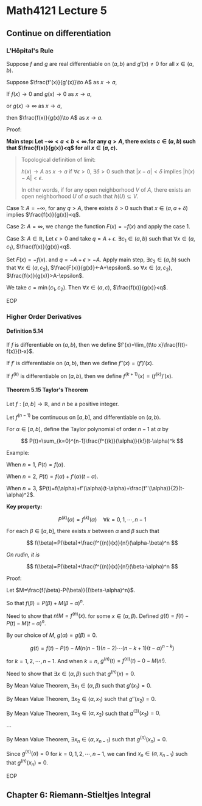 # Math4121 Lecture 5

## Continue on differentiation

### L'Hôpital's Rule

Suppose $f$ and $g$ are real differentiable on $(a,b)$ and $g'(x)\neq 0$ for all $x\in (a,b)$.

Suppose $\frac{f'(x)}{g'(x)}\to A$ as $x\to a$,

If $f(x)\to 0$ and $g(x)\to 0$ as $x\to a$,

or $g(x)\to \infty$ as $x\to a$,

then $\frac{f(x)}{g(x)}\to A$ as $x\to a$.

Proof:

**Main step: Let $-\infty<a<b<\infty$.for any $q>A$, there exists $c\in (a,b)$ such that $\frac{f(x)}{g(x)}<q$ for all $x\in (a,c)$.**

> Topological definition of limit:
>
> $h(x)\to A$ as $x\to a$ if $\forall \epsilon>0$, $\exists \delta>0$ such that $|x-a|<\delta$ implies $|h(x)-A|<\epsilon$.
>
> In other words, if for any open neighborhood $V$ of $A$, there exists an open neighborhood $U$ of $a$ such that $h(U)\subseteq V$.

Case 1: $A=-\infty$, for any $q>A$, there exists $\delta>0$ such that $x\in (a,a+\delta)$ implies $\frac{f(x)}{g(x)}<q$.

Case 2: $A=\infty$, we change the function $F(x)=-f(x)$ and apply the case 1.

Case 3: $A\in \mathbb{R}$, Let $\epsilon>0$ and take $q=A+\epsilon$. $\exists c_1\in (a,b)$ such that $\forall x\in (a,c_1)$, $\frac{f(x)}{g(x)}<q$.

Set $F(x)=-f(x)$. and $q=-A+\epsilon>-A$. Apply main step, $\exists c_2\in (a,b)$ such that $\forall x\in (a,c_2)$, $\frac{F(x)}{g(x)}<-A+\epsilon$. so $\forall x\in (a,c_2)$, $\frac{f(x)}{g(x)}>A-\epsilon$.

We take $c=\min(c_1,c_2)$. Then $\forall x\in (a,c)$, $\frac{f(x)}{g(x)}<q$.

EOP

### Higher Order Derivatives

#### Definition 5.14

If $f$ is differentiable on $(a,b)$, then we define $f'(x)=\lim_{t\to x}\frac{f(t)-f(x)}{t-x}$.

If $f'$ is differentiable on $(a,b)$, then we define $f''(x)=(f')'(x)$.

If $f^{(k)}$ is differentiable on $(a,b)$, then we define $f^{(k+1)}(x)=(f^{(k)})'(x)$.

#### Theorem 5.15 Taylor's Theorem

Let $f:[a,b]\to \mathbb{R}$, and $n$ be a positive integer.

Let $f^{(n-1)}$ be continuous on $[a,b]$, and differentiable on $(a,b)$.

For $\alpha\in [a,b]$, define the Taylor polynomial of order $n-1$ at $\alpha$ by

$$
P(t)=\sum_{k=0}^{n-1}\frac{f^{(k)}(\alpha)}{k!}(t-\alpha)^k
$$

Example:

When $n=1$, $P(t)=f(\alpha)$.

When $n=2$, $P(t)=f(\alpha)+f'(\alpha)(t-\alpha)$.

When $n=3$, $P(t)=f(\alpha)+f'(\alpha)(t-\alpha)+\frac{f''(\alpha)}{2}(t-\alpha)^2$.

**Key property:**

$$
P^{(k)}(\alpha)=f^{(k)}(\alpha)\quad \forall k=0,1,\cdots,n-1
$$

For each $\beta\in [a,b]$, there exists $x$ between $\alpha$ and $\beta$ such that

$$
f(\beta)=P(\beta)+\frac{f^{(n)}(x)}{n!}(\alpha-\beta)^n
$$

_On rudin, it is_

$$
f(\beta)=P(\beta)+\frac{f^{(n)}(x)}{n!}(\beta-\alpha)^n
$$

Proof:

Let $M=\frac{f(\beta)-P(\beta)}{(\beta-\alpha)^n}$.

So that $f(\beta)=P(\beta)+M(\beta-\alpha)^n$.

Need to show that $n!M=f^{(n)}(x)$. for some $x\in (\alpha,\beta)$. Defined $g(t)=f(t)-P(t)-M(t-\alpha)^n$.

By our choice of $M$, $g(\alpha)=g(\beta)=0$.

$$
g(t)=f(t)-P(t)-M(n(n-1)(n-2)\cdots(n-k+1)(t-\alpha)^{n-k})
$$

for $k=1,2,\cdots,n-1$. And when $k=n$, $g^{(n)}(t)=f^{(n)}(t)-0-M(n!)$.

Need to show that $\exists x\in (\alpha,\beta)$ such that $g^{(n)}(x)=0$.

By Mean Value Theorem, $\exists x_1\in (\alpha,\beta)$ such that $g'(x_1)=0$.

By Mean Value Theorem, $\exists x_2\in (\alpha,x_1)$ such that $g''(x_2)=0$.

By Mean Value Theorem, $\exists x_3\in (\alpha,x_2)$ such that $g^{(3)}(x_3)=0$.

$\cdots$

By Mean Value Theorem, $\exists x_n\in (\alpha,x_{n-1})$ such that $g^{(n)}(x_n)=0$.

Since $g^{(n)}(\alpha)=0$ for $k=0,1,2,\cdots,n-1$, we can find $x_n\in (\alpha,x_{n-1})$ such that $g^{(n)}(x_n)=0$.

EOP

## Chapter 6: Riemann-Stieltjes Integral
